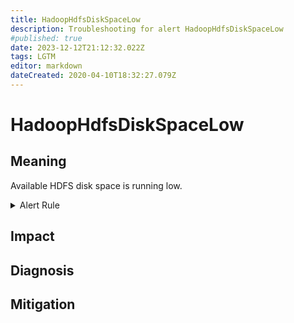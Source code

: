 ```yaml
---
title: HadoopHdfsDiskSpaceLow
description: Troubleshooting for alert HadoopHdfsDiskSpaceLow
#published: true
date: 2023-12-12T21:12:32.022Z
tags: LGTM
editor: markdown
dateCreated: 2020-04-10T18:32:27.079Z
---
```


# HadoopHdfsDiskSpaceLow

## Meaning
[//]: # "Short paragraph that explains what the alert means"
Available HDFS disk space is running low.

<details>
  <summary>Alert Rule</summary>

  ```yaml
alert: HadoopHdfsDiskSpaceLow
expr: (hadoop_hdfs_bytes_total - hadoop_hdfs_bytes_used) / hadoop_hdfs_bytes_total < 0.1
for: 15m
labels:
    severity: warning
annotations:
    summary: Hadoop HDFS Disk Space Low (instance {{ $labels.instance }})
    description: |-
        Available HDFS disk space is running low.
          VALUE = {{ $value }}
          LABELS = {{ $labels }}
    runbook: https://github.com/srerun/prometheus-alerts/content/runbooks/HadoopHdfsDiskSpaceLow

  ```
</details>


## Impact
[//]: # "What could / will happen if the alert is not addressed"



## Diagnosis
[//]: # "Steps to take to identify the cause of the problem"



## Mitigation
[//]: # "The steps necessary to resolve the alert"
